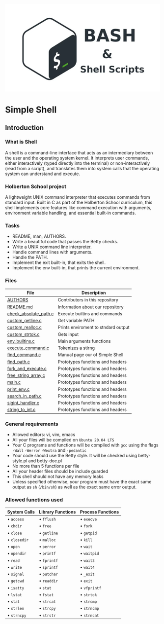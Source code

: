 ![image](img/shell.png)
<h1>Simple Shell</h1>

## Introduction

### What is Shell
A shell is a command-line interface that acts as an intermediary between the user and the operating system kernel. It interprets user commands, either interactively (typed directly into the terminal) or non-interactively (read from a script), and translates them into system calls that the operating system can understand and execute.

### Holberton School project
A lightweight UNIX command interpreter that executes commands from standard input. Built in C as part of the Holberton School curriculum, this shell implements core features like command execution with arguments, environment variable handling, and essential built-in commands.

### Tasks

*  README, man, AUTHORS.
*  Write a beautiful code that passes the Betty checks.
*  Write a UNIX command line interpreter.
*  Handle command lines with arguments.
*  Handle the PATH.
*  Implement the exit built-in, that exits the shell.
*  Implement the env built-in, that prints the current environment.

### Files

|File|Description|
|---|---|
|[AUTHORS](https://github.com/Pmichel74/holbertonschool-simple_shell/blob/main/AUTHORS)|Contributors in this repository|
|[README.md](https://github.com/Pmichel74holbertonschool-simple_shell/blob/README.md)|Information about our repository|
|[check_absolute_path.c](https://github.com/Pmichel74/holbertonschool-simple_shell/blob/master/check_absolute_path.c )|Execute builtins and commands|
|[custom_getline.c](https://github.com/Pmichel74/holbertonschool-simple_shell/blob/master/custom_getline.c)|Get variable PATH|
|[custom_realloc.c](https://github.com/Pmichel74//holbertonschool-simple_shell/blob/master/custom_realloc.c)|Prints enviroment to stndard output|
|[custom_strtok.c](https://github.com/Pmichel74/holbertonschool-simple_shell/blob/master/custom_strtok.c)|Gets input|
|[env_builtins.c](https://github.com/Pmichel74/holbertonschool-simple_shell/blob/master/env_builtins.c)|Main arguments functions||[hsh_string_foos.c](https://github.com/Pmichel74/holbertonschool-/blob/master/hsh_string_foos.c)|Function to work and modifie string|
|[execute_command.c](https://github.com/Pmichel74/holbertonschool-simple_shell/master/blob/master/execute_command.c)|Tokenizes a stirng|
|[find_command.c](https://github.com/Pmichel74/holbertonschool-simple_shell/blob/master/find_command.c)|Manual page our of Simple Shell|
|[find_path.c](https://github.com/Pmichel74/holbertonschool-simple_shell/blob/master/find_path.c)|Prototypes functions and headers|
|[fork_and_execute.c](https://github.com/Pmichel74/holbertonschool-simple_shell/blob/master/fork_and_execute.c)|Prototypes functions and headers|
|[free_string_array.c](https://github.com/Pmichel74/holbertonschool-simple_shell/blob/master/free_string_array.c)|Prototypes functions and headers|
|[main.c](https://github.com/Pmichel74/holbertonschool-simple_shell/blob/master/main.c)|Prototypes functions and headers|
|[print_env.c](https://github.com/Pmichel74/holbertonschool-simple_shell/blob/master/print_env.c)|Prototypes functions and headers|
|[search_in_path.c](https://github.com/Pmichel74/holbertonschool-simple_shell/blob/master/search_in_path.c)|Prototypes functions and headers|
|[sigint_handler.c](https://github.com/Pmichel74/holbertonschool-simple_shell/blob/master/sigint_handler.c)|Prototypes functions and headers|
|[string_to_int.c](https://github.com/Pmichel74/holbertonschool-simple_shell/blob/master/string_to_int.cll.h)|Prototypes functions and headers|





### General requirements
 * Allowed editors: vi, vim, emacs
 * All your files will be compiled on `Ubuntu 20.04 LTS`
 * Your C programs and functions will be compiled with `gcc` using the flags `-Wall` `-Werror` `-Wextra` and `-pedantic`
 * Your code should use the Betty style. It will be checked using betty-style.pl and betty-doc.pl
 * No more than 5 functions per file
 * All your header files should be include guarded
 * This shell should not have any memory leaks
 * Unless specified otherwise, your program must have the exact same output as `sh` (`/bin/sh`) as well as the exact same error output.

### Allowed functions used

| System Calls | Library Functions | Process Functions |
|-------------|-------------------|-------------------|
| • `access` | • `fflush` | • `execve` |
| • `chdir` | • `free` | • `fork` |
| • `close` | • `getline` | • `getpid` |
| • `closedir` | • `malloc` | • `kill` |
| • `open` | • `perror` | • `wait` |
| • `opendir` | • `printf` | • `waitpid` |
| • `read` | • `fprintf` | • `wait3` |
| • `write` | • `sprintf` | • `wait4` |
| • `signal` | • `putchar` | • `_exit` |
| • `getcwd` | • `readdir` | • `exit` |
| • `isatty` | • `stat` | • `vfprintf` |
| • `lstat` | • `fstat` | • `strtok` |
| • `stat` | • `strcat` | • `strcmp` |
| • `strlen` | • `strcpy` | • `strncmp` |
| • `strncpy` | • `strstr` | • `strncat` |


